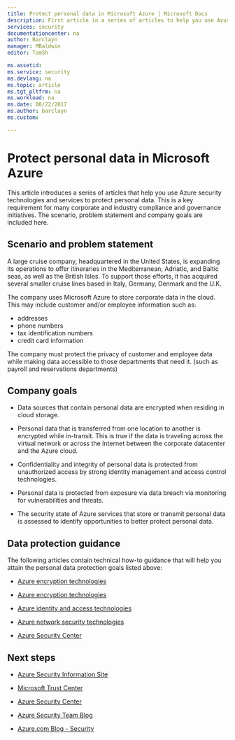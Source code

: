 ```yaml
---
title: Protect personal data in Microsoft Azure | Microsoft Docs
description: First article in a series of articles to help you use Azure to protect personal data
services: security
documentationcenter: na
author: Barclayn
manager: MBaldwin
editor: TomSh

ms.assetid: 
ms.service: security
ms.devlang: na
ms.topic: article
ms.tgt_pltfrm: na
ms.workload: na
ms.date: 08/22/2017
ms.author: barclayn
ms.custom: 

---
```

# Protect personal data in Microsoft Azure

This article introduces a series of articles that help you use Azure security technologies and services to protect personal data. This is a key requirement for many corporate and industry compliance and governance initiatives. The scenario, problem statement and company goals are included here.

## Scenario and problem statement

A large cruise company, headquartered in the United States, is expanding its operations to offer itineraries in the Mediterranean, Adriatic, and Baltic seas, as well as the British Isles. To support those efforts, it has acquired several smaller cruise lines based in Italy, Germany, Denmark and the U.K.

The company uses Microsoft Azure to store corporate data in the cloud. This may include customer and/or employee information such as:

- addresses
- phone numbers
- tax identification numbers
- credit card information

The company must protect the privacy of customer and employee data while making data accessible to those departments that need it. (such as payroll and reservations departments)

## Company goals 

- Data sources that contain personal data are encrypted when residing in cloud storage.

- Personal data that is transferred from one location to another is encrypted while in-transit. This is true if the data is traveling across the virtual network or across the Internet between the corporate datacenter and the Azure cloud.

- Confidentiality and integrity of personal data is protected from unauthorized access by strong identity management and access control technologies.

- Personal data is protected from exposure via data breach via monitoring for vulnerabilities and threats.

- The security state of Azure services that store or transmit personal data is assessed to identify opportunities to better protect personal data.

## Data protection guidance

The following articles contain technical how-to guidance that will help you
attain the personal data protection goals listed above:

- [Azure encryption technologies](protect-personal-data-at-rest.md)

- [Azure encryption technologies](protect-personal-data-in-transit-encryption.md)

- [Azure identity and access technologies](protect-personal-data-identity-access-controls.md)

- [Azure network security technologies](protect-personal-data-network-security.md)

- [Azure Security Center](protect-personal-data-azure-security-center.md)



## Next steps

- [Azure Security Information Site](https://aka.ms/AzureSecInfo)

- [Microsoft Trust Center](https://www.microsoft.com/TrustCenter/default.aspx)

- [Azure Security Center](https://azure.microsoft.com/services/security-center/)

- [Azure Security Team Blog](https://www.azuresecurityorg)

- [Azure.com Blog - Security](https://azure.microsoft.com/blog/topics/security/)
